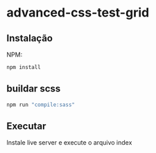 # advanced-css-test-grid

## Instalação

NPM:

```sh
npm install 
```

## buildar scss

```sh
npm run "compile:sass"
```

## Executar

Instale live server e execute o arquivo index
